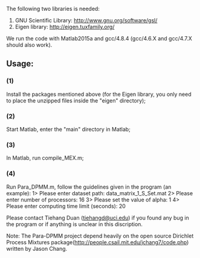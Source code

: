

The following two libraries is needed:
1) GNU Scientific Library: http://www.gnu.org/software/gsl/
2) Eigen library: http://eigen.tuxfamily.org/

We run the code with Matlab2015a and gcc/4.8.4 (gcc/4.6.X and gcc/4.7.X should also work).

## Usage:

### (1) 
Install the packages mentioned above (for the Eigen library, you only need to place the unzipped files inside the "eigen" directory);

### (2)
Start Matlab, enter the "main" directory in Matlab;

### (3)
In Matlab, run compile_MEX.m;

### (4)
Run Para_DPMM.m, follow the guidelines given in the program (an example):
     1> Please enter dataset path:  data_matrix_1_S_Set.mat
     2> Please enter number of processors:  16
     3> Please set the value of alpha:  1
     4> Please enter computing time limit (seconds):  20
     

Please contact Tiehang Duan (tiehangd@uci.edu) if you found any bug in the program or if anything is unclear in this discription.


Note: The Para-DPMM project depend heavily on the open source Dirichlet Process Mixtures package(http://people.csail.mit.edu/jchang7/code.php) written by Jason Chang. 
